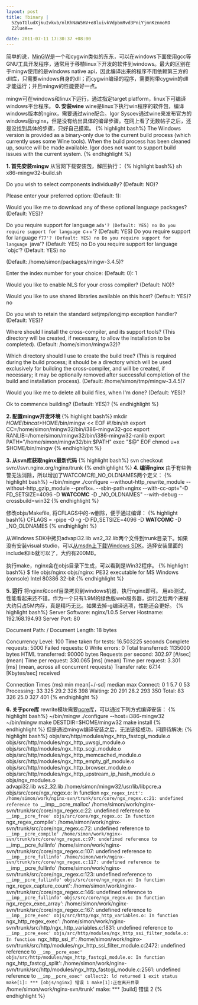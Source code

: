 ```yaml
--- 
layout: post
title: !binary |
  5ZyoTGludXjkuIvkvb/nlKhNaW5HV+e8luivkVdpbmRvd3PniYjmnKznmoRO
  Z2lueA==

date: 2011-07-11 17:30:37 +08:00
---
```

简单的说，<a href="http://mingw.org/">MinGW</a>是一个和cygwin类似的东东，可以在windows下面使用gcc等GNU工具开发程序，通常用于移植linux下开发的软件到windows。最大的区别在于mingw使用的是windows native api，因此编译出来的程序不用依赖第三方的dll库，只需要windows自身的dll；而cygwin编译的程序，需要附带cygwin的dll才能运行；并且mingw的性能要好一点。

mingw可在windows和linux下运行，通过指定target platform，linux下可编译windows平台程序。
<strong>0.  安装wine</strong>
wine是linux下执行win程序的软件包，编译windows版本的nginx，需要通过wine配合。Igor Sysoev通过wine来发布官方的windows版nginx，但是没有给出具体的编译步骤。在网上看了无数帖子之后，还是没找到具体的步骤，只好自己摸索。
{% highlight bash%}
The Windows version is provided as a binary-only due to the current build process (which currently uses some Wine tools). When the build process has been cleaned up, source will be made available. Igor does not want to support build issues with the current system.
{% endhighlight %}

<strong>1.  首先安装mingw</strong>
从官网下载安装包，解压执行：
{% highlight bash%}
sh x86-mingw32-build.sh

 Do you wish to select components individually? (Default: NO)? 

 Please enter your preferred option: (Default: 1): 

 Would you like me to download any of these optional language packages?
 (Default: YES)? 

 Do you require support for language `ada'? (Default: YES) no
 Do you require support for language `c++'? (Default: YES) 
 Do you require support for language `f77'? (Default: YES) no
 Do you require support for language `java'? (Default: YES) no
 Do you require support for language `objc'? (Default: YES) no

 (Default: /home/simon/packages/mingw-3.4.5)? 

 Enter the index number for your choice: (Default: 0): 1

 Would you like to enable NLS for your cross compiler?
 (Default: NO)? 

 Would you like to use shared libraries available on this host?
 (Default: YES)? no

 Do you wish to retain the standard setjmp/longjmp exception handler?
 (Default: YES)?

 Where should I install the cross-compiler, and its support tools?
 (This directory will be created, if necessary, to allow the
  installation to be completed).
 (Default: /home/simon/mingw32)? 

 Which directory should I use to create the build tree?
 (This is required during the build process; it should be a directory
  which will be used exclusively for building the cross-compiler, and
  will be created, if necessary; it may be optionally removed after
  successful completion of the build and installation process).
 (Default: /home/simon/tmp/mingw-3.4.5)? 

 Would you like me to delete all build files, when I'm done?
 (Default: YES)? 

 Ok to commence building? (Default: YES)? 
{% endhighlight %}

<strong>2. 配置mingw开发环境</strong>
{% highlight bash%}
mkdir $HOME/bin
cat >$HOME/bin/mingw << EOF
#!/bin/sh
export CC=/home/simon/mingw32/bin/i386-mingw32-gcc
export RANLIB=/home/simon/mingw32/bin/i386-mingw32-ranlib
export PATH="/home/simon/mingw32/bin:\$PATH"
exec "\$@"
EOF
chmod u+x $HOME/bin/mingw
{% endhighlight %}

<strong>3. 从svn库获取nginx最新代码</strong>
{% highlight bash%}
svn checkout svn://svn.nginx.org/nginx/trunk
{% endhighlight %}
<strong>
4. 编译nginx</strong>
由于有些告警无法消除，所以增加了WATCOMC和_NO_OLDNAMES两个定义：
{% highlight bash%}
~/bin/mingw ./configure --without-http_rewrite_module --without-http_gzip_module --prefix=. --sbin-path=nginx --with-cc-opt="-D FD_SETSIZE=4096 -D __WATCOMC__ -D _NO_OLDNAMES" --with-debug --crossbuild=win32
{% endhighlight %}

修改objs/Makefile, 将CFLAGS中的-w删除，便于通过编译：
{% highlight bash%}
CFLAGS =  -pipe  -O -g -D FD_SETSIZE=4096 -D __WATCOMC__ -D _NO_OLDNAMES
{% endhighlight %}

从Windows SDK中拷贝advapi32.lib ws2_32.lib两个文件到trunk目录下。如果没有安装visual studio，可以<a href="http://www.microsoft.com/download/en/details.aspx?displaylang=en&id=3138">从msdn上下载Windows SDK</a>。选择安装里面的include和lib就可以了，大约有200MB。

执行make，nginx会在objs目录下生成，可以看到是Win32程序。
{% highlight bash%}
$ file objs/nginx 
objs/nginx: PE32 executable for MS Windows (console) Intel 80386 32-bit
{% endhighlight %}

<strong>5. 运行</strong>
将nginx和conf目录拷贝到windows机器，执行nginx即可。
用ab测试，性能看起来还不错。作为一个只有1.9M的绿色版web服务器，运行之后两个进程大约只占5M内存，真是精巧无比。如果去掉-g编译选项，性能还会更好。
{% highlight bash%}
Server Software:        nginx/1.0.5
Server Hostname:        192.168.194.93
Server Port:            80

Document Path:          /
Document Length:        18 bytes

Concurrency Level:      100
Time taken for tests:   16.503225 seconds
Complete requests:      5000
Failed requests:        0
Write errors:           0
Total transferred:      1135000 bytes
HTML transferred:       90000 bytes
Requests per second:    302.97 [#/sec] (mean)
Time per request:       330.065 [ms] (mean)
Time per request:       3.301 [ms] (mean, across all concurrent requests)
Transfer rate:          67.14 [Kbytes/sec] received

Connection Times (ms)
              min  mean[+/-sd] median   max
Connect:        0    1   5.7      0      53
Processing:    33  325  29.2    326     398
Waiting:       20  291  28.2    293     350
Total:         83  326  25.0    327     401
{% endhighlight %}

<strong>6. 关于pcre库</strong>
rewrite模块需要<a href="http://sourceforge.net/projects/pcre/files/pcre/8.12/pcre-8.12.tar.gz/download">pcre</a>库，可以通过下列方式编译安装：
{% highlight bash%}
~/bin/mingw ./configure --host=i386-mingw32
~/bin/mingw make
DESTDIR=$HOME/mingw32 make install
{% endhighlight %}
但是通过mingw编译安装之后，无法链接成功，问题待解决:
{% highlight bash%}
	objs/src/http/modules/ngx_http_fastcgi_module.o \
	objs/src/http/modules/ngx_http_uwsgi_module.o \
	objs/src/http/modules/ngx_http_scgi_module.o \
	objs/src/http/modules/ngx_http_memcached_module.o \
	objs/src/http/modules/ngx_http_empty_gif_module.o \
	objs/src/http/modules/ngx_http_browser_module.o \
	objs/src/http/modules/ngx_http_upstream_ip_hash_module.o \
	objs/ngx_modules.o \
	advapi32.lib ws2_32.lib /home/simon/mingw32/usr/lib/libpcre.a
objs/src/core/ngx_regex.o: In function `ngx_regex_init':
/home/simon/work/nginx-svn/trunk/src/core/ngx_regex.c:21: undefined reference to `__imp__pcre_malloc'
/home/simon/work/nginx-svn/trunk/src/core/ngx_regex.c:22: undefined reference to `__imp__pcre_free'
objs/src/core/ngx_regex.o: In function `ngx_regex_compile':
/home/simon/work/nginx-svn/trunk/src/core/ngx_regex.c:72: undefined reference to `__imp__pcre_compile'
/home/simon/work/nginx-svn/trunk/src/core/ngx_regex.c:97: undefined reference to `__imp__pcre_fullinfo'
/home/simon/work/nginx-svn/trunk/src/core/ngx_regex.c:107: undefined reference to `__imp__pcre_fullinfo'
/home/simon/work/nginx-svn/trunk/src/core/ngx_regex.c:117: undefined reference to `__imp__pcre_fullinfo'
/home/simon/work/nginx-svn/trunk/src/core/ngx_regex.c:123: undefined reference to `__imp__pcre_fullinfo'
objs/src/core/ngx_regex.o: In function `ngx_regex_capture_count':
/home/simon/work/nginx-svn/trunk/src/core/ngx_regex.c:146: undefined reference to `__imp__pcre_fullinfo'
objs/src/core/ngx_regex.o: In function `ngx_regex_exec_array':
/home/simon/work/nginx-svn/trunk/src/core/ngx_regex.c:167: undefined reference to `__imp__pcre_exec'
objs/src/http/ngx_http_variables.o: In function `ngx_http_regex_exec':
/home/simon/work/nginx-svn/trunk/src/http/ngx_http_variables.c:1831: undefined reference to `__imp__pcre_exec'
objs/src/http/modules/ngx_http_ssi_filter_module.o: In function `ngx_http_ssi_if':
/home/simon/work/nginx-svn/trunk/src/http/modules/ngx_http_ssi_filter_module.c:2472: undefined reference to `__imp__pcre_exec'
objs/src/http/modules/ngx_http_fastcgi_module.o: In function `ngx_http_fastcgi_split':
/home/simon/work/nginx-svn/trunk/src/http/modules/ngx_http_fastcgi_module.c:2561: undefined reference to `__imp__pcre_exec'
collect2: ld returned 1 exit status
make[1]: *** [objs/nginx] 错误 1
make[1]:正在离开目录 `/home/simon/work/nginx-svn/trunk'
make: *** [build] 错误 2
{% endhighlight %}
